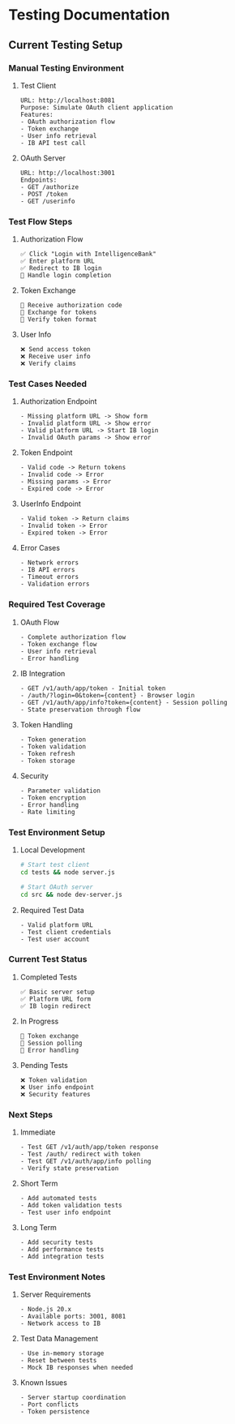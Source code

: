 # Testing Documentation

## Current Testing Setup

### Manual Testing Environment
1. Test Client
   ```
   URL: http://localhost:8081
   Purpose: Simulate OAuth client application
   Features:
   - OAuth authorization flow
   - Token exchange
   - User info retrieval
   - IB API test call
   ```

2. OAuth Server
   ```
   URL: http://localhost:3001
   Endpoints:
   - GET /authorize
   - POST /token
   - GET /userinfo
   ```

### Test Flow Steps

1. Authorization Flow
   ```
   ✅ Click "Login with IntelligenceBank"
   ✅ Enter platform URL
   ✅ Redirect to IB login
   🔄 Handle login completion
   ```

2. Token Exchange
   ```
   🔄 Receive authorization code
   🔄 Exchange for tokens
   🔄 Verify token format
   ```

3. User Info
   ```
   ❌ Send access token
   ❌ Receive user info
   ❌ Verify claims
   ```

### Test Cases Needed

1. Authorization Endpoint
   ```
   - Missing platform URL -> Show form
   - Invalid platform URL -> Show error
   - Valid platform URL -> Start IB login
   - Invalid OAuth params -> Show error
   ```

2. Token Endpoint
   ```
   - Valid code -> Return tokens
   - Invalid code -> Error
   - Missing params -> Error
   - Expired code -> Error
   ```

3. UserInfo Endpoint
   ```
   - Valid token -> Return claims
   - Invalid token -> Error
   - Expired token -> Error
   ```

4. Error Cases
   ```
   - Network errors
   - IB API errors
   - Timeout errors
   - Validation errors
   ```

### Required Test Coverage

1. OAuth Flow
   ```
   - Complete authorization flow
   - Token exchange flow
   - User info retrieval
   - Error handling
   ```

2. IB Integration
   ```
   - GET /v1/auth/app/token - Initial token
   - /auth/?login=0&token={content} - Browser login
   - GET /v1/auth/app/info?token={content} - Session polling
   - State preservation through flow
   ```

3. Token Handling
   ```
   - Token generation
   - Token validation
   - Token refresh
   - Token storage
   ```

4. Security
   ```
   - Parameter validation
   - Token encryption
   - Error handling
   - Rate limiting
   ```

### Test Environment Setup

1. Local Development
   ```bash
   # Start test client
   cd tests && node server.js
   
   # Start OAuth server
   cd src && node dev-server.js
   ```

2. Required Test Data
   ```
   - Valid platform URL
   - Test client credentials
   - Test user account
   ```

### Current Test Status

1. Completed Tests
   ```
   ✅ Basic server setup
   ✅ Platform URL form
   ✅ IB login redirect
   ```

2. In Progress
   ```
   🔄 Token exchange
   🔄 Session polling
   🔄 Error handling
   ```

3. Pending Tests
   ```
   ❌ Token validation
   ❌ User info endpoint
   ❌ Security features
   ```

### Next Steps

1. Immediate
   ```
   - Test GET /v1/auth/app/token response
   - Test /auth/ redirect with token
   - Test GET /v1/auth/app/info polling
   - Verify state preservation
   ```

2. Short Term
   ```
   - Add automated tests
   - Add token validation tests
   - Test user info endpoint
   ```

3. Long Term
   ```
   - Add security tests
   - Add performance tests
   - Add integration tests
   ```

### Test Environment Notes

1. Server Requirements
   ```
   - Node.js 20.x
   - Available ports: 3001, 8081
   - Network access to IB
   ```

2. Test Data Management
   ```
   - Use in-memory storage
   - Reset between tests
   - Mock IB responses when needed
   ```

3. Known Issues
   ```
   - Server startup coordination
   - Port conflicts
   - Token persistence